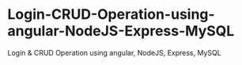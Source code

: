 # Login-CRUD-Operation-using-angular-NodeJS-Express-MySQL
Login &amp; CRUD Operation using angular, NodeJS, Express, MySQL

